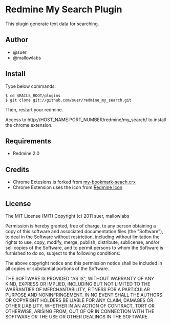 Redmine My Search Plugin
====================================
This plugin generate text data for searching.

Author
------------------------------
* @suer
* @mallowlabs

Install
------------------------------
Type below commands:

    $ cd $RAILS_ROOT/plugins
    $ git clone git://github.com/suer/redmine_my_search.git

Then, restart your redmine.

Access to http://HOST_NAME:PORT_NUMBER/redmine/my_search/ to install the chrome extension.

Requirements
------------------------------
* Redmine 2.0

Credits
------------------------------
* Chrome Extesions is forked from [my-bookmark-seach.crx](https://github.com/Cside/my-bookmark-seach.crx)
* Chrome Extension uses the icon from [Redmine Icon](https://github.com/edavis10/redmine_logo/blob/master/COPYRIGHT)

License
------------------------------
The MIT License (MIT)
Copyright (c) 2011 suer, mallowlabs

Permission is hereby granted, free of charge, to any person obtaining a copy of this software and associated documentation files (the "Software"), to deal in the Software without restriction, including without limitation the rights to use, copy, modify, merge, publish, distribute, sublicense, and/or sell copies of the Software, and to permit persons to whom the Software is furnished to do so, subject to the following conditions:

The above copyright notice and this permission notice shall be included in all copies or substantial portions of the Software.

THE SOFTWARE IS PROVIDED "AS IS", WITHOUT WARRANTY OF ANY KIND, EXPRESS OR IMPLIED, INCLUDING BUT NOT LIMITED TO THE WARRANTIES OF MERCHANTABILITY, FITNESS FOR A PARTICULAR PURPOSE AND NONINFRINGEMENT. IN NO EVENT SHALL THE AUTHORS OR COPYRIGHT HOLDERS BE LIABLE FOR ANY CLAIM, DAMAGES OR OTHER LIABILITY, WHETHER IN AN ACTION OF CONTRACT, TORT OR OTHERWISE, ARISING FROM, OUT OF OR IN CONNECTION WITH THE SOFTWARE OR THE USE OR OTHER DEALINGS IN THE SOFTWARE.

